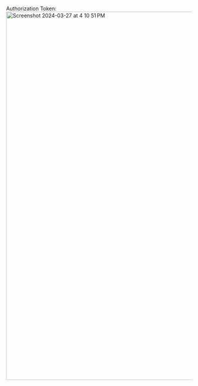 Authorization Token: 
<img width="997" alt="Screenshot 2024-03-27 at 4 10 51 PM" src="https://github.com/PriyanshuJain13/21103102/assets/85477522/e1f3c21b-cf32-42d5-b459-ffb1b171bb20">
